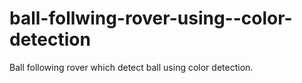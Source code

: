 # ball-follwing-rover-using--color-detection
Ball following rover which detect ball using color detection.
